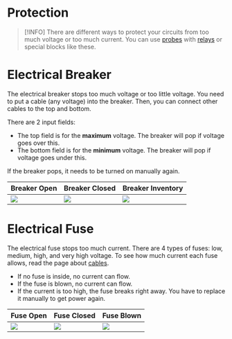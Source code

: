 # Protection

> [!INFO]
> There are different ways to protect your circuits from too much voltage or too much current.
> You can use [probes](/1-beginner/signaling.md) with [relays](/1-beginner/switches-and-relays.md) or special blocks like these.

# Electrical Breaker

The electrical breaker stops too much voltage or too little voltage.
You need to put a cable (any voltage) into the breaker. Then, you can connect other cables to the top and bottom.

There are 2 input fields:

- The top field is for the **maximum** voltage. The breaker will pop if voltage goes over this.
- The bottom field is for the **minimum** voltage. The breaker will pop if voltage goes under this.

If the breaker pops, it needs to be turned on manually again.

| Breaker Open                                                 | Breaker Closed                                               | Breaker Inventory                         |
| ------------------------------------------------------------ | ------------------------------------------------------------ | ----------------------------------------- |
| <img src="/protection/breaker-opened.png" class="rounded" /> | <img src="/protection/breaker-closed.png" class="rounded" /> | <img src="/protection/breaker-inv.png" /> |

# Electrical Fuse

The electrical fuse stops too much current.
There are 4 types of fuses: low, medium, high, and very high voltage.
To see how much current each fuse allows, read the page about [cables](/1-beginner/cables.md).

- If no fuse is inside, no current can flow.
- If the fuse is blown, no current can flow.
- If the current is too high, the fuse breaks right away. You have to replace it manually to get power again.

| Fuse Open                                                 | Fuse Closed                                               | Fuse Blown                               |
| --------------------------------------------------------- | --------------------------------------------------------- | ---------------------------------------- |
| <img src="/protection/fuse-opened.png" class="rounded" /> | <img src="/protection/fuse-closed.png" class="rounded" /> | <img src="/protection/fuse-blown.png" /> |
